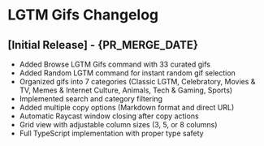 # LGTM Gifs Changelog

## [Initial Release] - {PR_MERGE_DATE}

- Added Browse LGTM Gifs command with 33 curated gifs
- Added Random LGTM command for instant random gif selection
- Organized gifs into 7 categories (Classic LGTM, Celebratory, Movies & TV, Memes & Internet Culture, Animals, Tech & Gaming, Sports)
- Implemented search and category filtering
- Added multiple copy options (Markdown format and direct URL)
- Automatic Raycast window closing after copy actions
- Grid view with adjustable column sizes (3, 5, or 8 columns)
- Full TypeScript implementation with proper type safety
